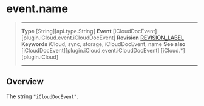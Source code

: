 # event.name

> --------------------- ------------------------------------------------------------------------------------------
> __Type__              [String][api.type.String]
> __Event__             [iCloudDocEvent][plugin.iCloud.event.iCloudDocEvent]
> __Revision__          [REVISION_LABEL](REVISION_URL)
> __Keywords__          iCloud, sync, storage, iCloudDocEvent, name
> __See also__          [iCloudDocEvent][plugin.iCloud.event.iCloudDocEvent]
>                       [iCloud.*][plugin.iCloud]
> --------------------- ------------------------------------------------------------------------------------------

## Overview

The string `"iCloudDocEvent"`.

